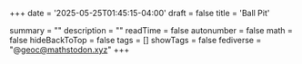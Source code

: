 +++
date = '2025-05-25T01:45:15-04:00'
draft = false
title = 'Ball Pit'

summary = ""
description = ""
readTime = false
autonumber = false
math = false
hideBackToTop = false
tags = []
showTags = false
fediverse = "@geoc@mathstodon.xyz"
+++
<br>
<!-- <div align="center" style="width: 100%; height: 100%; overflow: hidden;"> -->
<canvas id="canvas" width="400" height="400" overflow="hidden"></canvas>
<!-- </div> -->
<script>
    const canvas = document.getElementById('canvas');
    const ctx = canvas.getContext('2d');
    const balls = [];
    // const colors = [
    //     '#FC5D7C',
    //     '#F39660',
    //     '#E7C664',
    //     '#9ED072',
    //     '#76CCE0',
    //     '#B39DF3'
    // ]
    red = getComputedStyle(document.documentElement).getPropertyValue('--red') || '#FC5D7C'
    orange = getComputedStyle(document.documentElement).getPropertyValue('--orange') || '#F39660'
    yellow = getComputedStyle(document.documentElement).getPropertyValue('--yellow') || '#E7C664'
    green = getComputedStyle(document.documentElement).getPropertyValue('--green') || '#9ED072'
    blue = getComputedStyle(document.documentElement).getPropertyValue('--blue') || '#76CCE0'
    purple = getComputedStyle(document.documentElement).getPropertyValue('--purple') || '#B39DF3'
    const colors = [
        red,
        orange,
        yellow,
        green,
        blue,
        purple,
    ]
    const numBalls = 50;
    const ballRadius = 10;
    const ballSpeed = 2;
    const maxSpeed = 5;
    var mouseX = 0;
    var mouseY = 0;
    var mouseDown = false;
    function Ball(x, y, dx, dy, color) {
        this.x = x;
        this.y = y;
        this.dx = dx;
        this.dy = dy;
        this.color = color;
    }
    Ball.prototype.draw = function() {
        ctx.beginPath();
        ctx.arc(this.x, this.y, ballRadius, 0, Math.PI * 2);
        ctx.fillStyle = this.color;
        ctx.fill();
        ctx.closePath();
    };
    Ball.prototype.update = function() {
        this.x += this.dx;
        this.y += this.dy;
        if (this.x + ballRadius > canvas.width || this.x - ballRadius < 0) {
            this.x = Math.max(ballRadius, Math.min(this.x, canvas.width - ballRadius));
            this.dx = -this.dx
            if (this.dx * this.dx > maxSpeed) {
                this.dx *= 0.9;
            }
        }
        if (this.y + ballRadius > canvas.height || this.y - ballRadius < 0) {
            this.y = Math.max(ballRadius, Math.min(this.y, canvas.height - ballRadius));
            this.dy = -this.dy;
            if (this.dx * this.dx > maxSpeed) {
                this.dx *= 0.9;
            }
        }
        if (mouseDown) {
            this.gravitate_to_mouse();
        } else {
            this.dx *= 0.999;
            this.dy *= 0.999;
        }
    };
    Ball.prototype.gravitate_to_mouse = function() {
        const dx = mouseX - this.x;
        const dy = mouseY - this.y;
        const distance = Math.sqrt(dx * dx + dy * dy);
        if (distance < 100) {
            this.dx += (dx / (distance)) * .1;
            this.dy += (dy / (distance)) * .1;
        }
    };
    function init() {
        for (let i = 0; i < numBalls; i++) {
            const x = Math.random() * (canvas.width - 2 * ballRadius) + ballRadius;
            const y = Math.random() * (canvas.height - 2 * ballRadius) + ballRadius;
            const dx = (Math.random() - 0.5) * ballSpeed;
            const dy = (Math.random() - 0.5) * ballSpeed;
            const color = colors[Math.floor(Math.random() * colors.length)];
            balls.push(new Ball(x, y, dx, dy, color));
        }
    }
    function animate() {
        ctx.clearRect(0, 0, canvas.width, canvas.height);
        for (let i = 0; i < balls.length; i++) {
            balls[i].draw();
            balls[i].update();
        }
        requestAnimationFrame(animate);
    }
    function updateDisplay(event) {
        const rect = canvas.getBoundingClientRect();
        mouseX = (event.clientX - rect.left) * (canvas.width / rect.width);
        mouseY = (event.clientY - rect.top) * (canvas.height / rect.height);
    }
    canvas.addEventListener("mousemove", updateDisplay, false);
    canvas.addEventListener("mouseenter", updateDisplay, false);
    canvas.addEventListener("mouseleave", updateDisplay, false);
    canvas.addEventListener("mousedown", function(event) {
        mouseDown = true;
        updateDisplay(event);
    }, false);
    canvas.addEventListener("mouseup", function(event) {
        mouseDown = false;
        updateDisplay(event);
    }, false);
    canvas.addEventListener("touchstart", function(event) {
        mouseDown = true;
        if (event.touches.length > 0) {
            updateDisplay(event.touches[0]);
        }
        event.preventDefault();
    }, false);
    canvas.addEventListener("touchend", function(event) {
        mouseDown = false;
        event.preventDefault();
    }, false);
    canvas.addEventListener("touchcancel", function(event) {
        mouseDown = false;
        event.preventDefault();
    }, false);
    canvas.addEventListener("touchmove", function(event) {
        if (event.touches.length > 0) {
            updateDisplay(event.touches[0]);
        }
        event.preventDefault();
    }, false);
    init();
    animate();
</script>